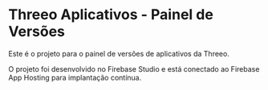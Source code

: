 # Threeo Aplicativos - Painel de Versões

Este é o projeto para o painel de versões de aplicativos da Threeo.

O projeto foi desenvolvido no Firebase Studio e está conectado ao Firebase App Hosting para implantação contínua.